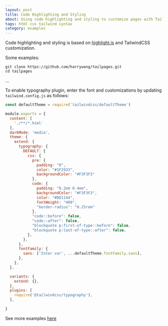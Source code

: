 ```yaml
---
layout: post
title: Code Highlighting and Styling
about: Using code highlighting and styling to customize pages with TailwindCSS.
tags: html css tailwind syntax
category: examples
---
```


Code highlighting and styling is based on [highlight.js](https://highlightjs.org/) and TailwindCSS customization.

Some examples:

```
git clone https://github.com/harrywang/tailpages.git
cd tailpages
```
...

To enable typography plugin, enter the font and customizations by updating `tailwind.config.js` as follows:

```js
const defaultTheme = require('tailwindcss/defaultTheme')

module.exports = {
  content: [
    './**/*.html'
  ],
  darkMode: 'media',
  theme: {
    extend: {
      typography: {
        DEFAULT: {
          css: {
            pre: {
              padding: "0",
              color: "#1F2933",
              backgroundColor: "#F3F3F3"
            },
            code: {
              padding: "0.2em 0.4em",
              backgroundColor: "#F3F3F3",
              color: "#DD1144",
              fontWeight: "400",
              "border-radius": "0.25rem"
            },
            "code::before": false,
            "code::after": false,
            "blockquote p:first-of-type::before": false,
            "blockquote p:last-of-type::after": false,
          },
        },
      },
      fontFamily: {
        sans: ['Inter var', ...defaultTheme.fontFamily.sans],
      },
    },
  },

  variants: {
    extend: {},
  },
  plugins: [
    require('@tailwindcss/typography'),
  ],

}
```

See more examples [here](https://harrywang.me/2022/01/18/tailpages-tutorial-technical.html)
